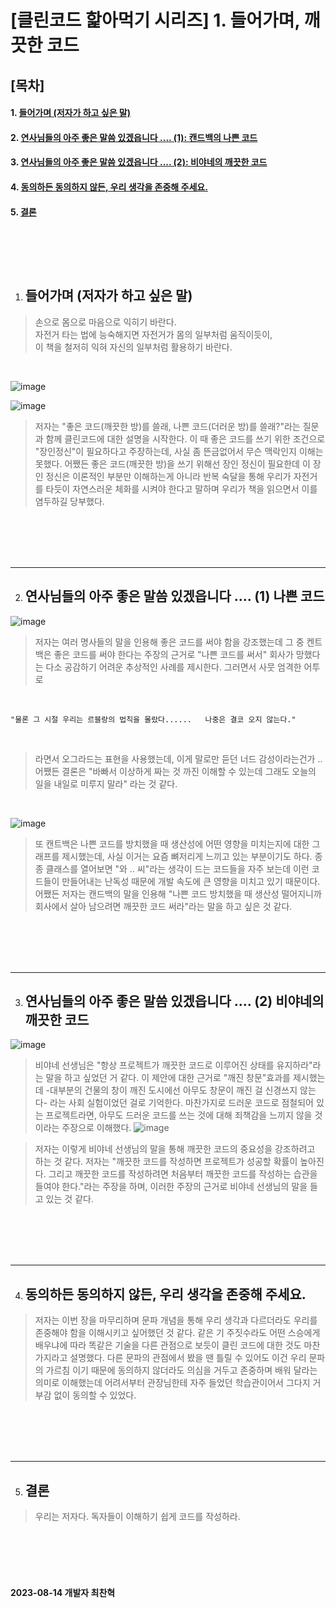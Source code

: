 # [클린코드 핥아먹기 시리즈] 1. 들어가며, 깨끗한 코드

## [목차]

#### 1. [들어가며 (저자가 하고 싶은 말)](#들어가며-(저자가-하고-싶은-말))

#### 2. [연사님들의 아주 좋은 말씀 있겠읍니다 .... (1): 캔드백의 나쁜 코드](#연사님들의-아주-좋은-말씀-있겠읍니다-....-(1)-나쁜-코드)

#### 3. [연사님들의 아주 좋은 말씀 있겠읍니다 .... (2): 비야네의 깨끗한 코드](#-연사님들의-아주-좋은-말씀-있겠읍니다-....-(2)-비야네의-깨끗한-코드)

#### 4. [동의하든 동의하지 않든, 우리 생각을 존중해 주세요.](#동의하든-동의하지-않든-우리-생각을-존중해-주세요)

#### 5. [결론](#결론)

## <br><br>

1. ## 들어가며 (저자가 하고 싶은 말)

> 손으로 몸으로 마음으로 익히기 바란다. <br>
> 자전거 타는 법에 능숙해지면 자전거가 몸의 일부처럼 움직이듯이, <br>
> 이 책을 철저히 익혀 자신의 일부처럼 활용하기 바란다.

<br>

![image](https://github.com/choichanhyeok/---/assets/68278903/eb0f5987-b400-4fe1-a793-d137bb824692)


![image](https://github.com/choichanhyeok/---/assets/68278903/911e6b07-f19d-410b-9e9f-ce885d97415c)


> 저자는 "좋은 코드(깨끗한 방)를 쓸래, 나쁜 코드(더러운 방)를 쓸래?"라는 질문과 함께 클린코드에 대한 설명을 시작한다. 이 때 좋은 코드를 쓰기 위한 조건으로 "장인정신"이 필요하다고 주장하는데, 사실 좀 뜬금없어서 무슨 맥락인지 이해는 못했다. 어쨌든 좋은 코드(깨끗한 방)을 쓰기 위해선 장인 정신이 필요한데 이 장인 정신은 이론적인 부분만 이해하는게 아니라 반복 숙달을 통해 우리가 자전거를 타듯이 자연스러운 체화를 시켜야 한다고 말하며 우리가 책을 읽으면서 이를 염두하길 당부했다.

<br><br><br><br>

---

2. ## 연사님들의 아주 좋은 말씀 있겠읍니다 .... (1) 나쁜 코드

![image](https://github.com/choichanhyeok/---/assets/68278903/ac14fc1a-488b-41a7-b665-0e982c006760)


> 저자는 여러 명사들의 말을 인용해 좋은 코드를 써야 함을 강조했는데 그 중 켄트백은 좋은 코드를 써야 한다는 주장의 근거로 "나쁜 코드를 써서" 회사가 망했다는 다소 공감하기 어려운 추상적인 사례를 제시한다. 그러면서 사뭇 엄격한 어투로

<br>

    "물론 그 시절 우리는 르블랑의 법칙을 몰랐다......   나중은 결코 오지 않는다."

<br>

> 라면서 오그라드는 표현을 사용했는데, 이게 말로만 듣던 너드 감성이라는건가 .. 어쨌든 결론은 "바빠서 이상하게 짜는 것 까진 이해할 수 있는데 그래도 오늘의 일을 내일로 미루지 말라" 라는 것 같다.

<br>

![image](https://github.com/choichanhyeok/---/assets/68278903/127d2b86-2055-46de-8b5b-530aa86f06ef)


> 또 캔트백은 나쁜 코드를 방치했을 때 생산성에 어떤 영향을 미치는지에 대한 그래프를 제시했는데, 사실 이거는 요즘 뼈저리게 느끼고 있는 부분이기도 하다. 종종 클래스를 열어보면 "와 .. 씨"라는 생각이 드는 코드들을 자주 보는데 이런 코드들이 만들어내는 난독성 때문에 개발 속도에 큰 영향을 미치고 있기 때문이다. 어쨌든 저자는 캔드백의 말을 인용해 ​"나쁜 코드 방치했을 때 생산성 떨어지니까 회사에서 살아 남으려면 깨끗한 코드 써라"라는 말을 하고 싶은 것 같다.

<br><br><br><br>

---

3. ## 연사님들의 아주 좋은 말씀 있겠읍니다 .... (2) 비야네의 깨끗한 코드

![image](https://github.com/choichanhyeok/---/assets/68278903/ed57362f-13c4-46a2-8e9e-6ee4a03f12f1)


> 비야네 선생님은 "항상 프로젝트가 깨끗한 코드로 이루어진 상태를 유지하라"라는 말을 하고 싶었던 거 같다. 이 제안에 대한 근거로 "깨진 창문"효과를 제시했는데 -대부분의 건물의 창이 깨진 도시에선 아무도 창문이 깨진 걸 신경쓰지 않는다- 라는 사회 실험이었던 걸로 기억한다. 마찬가지로 드러운 코드로 점철되어 있는 프로젝트라면, 아무도 드러운 코드를 쓰는 것에 대해 죄책감을 느끼지 않을 것이라는 주장으로 이해했다.
> ![image](https://github.com/choichanhyeok/---/assets/68278903/616d2215-79d3-4233-8732-c30f1b8fa297)


> 저자는 이렇게 비야네 선생님의 말을 통해 깨끗한 코드의 중요성을 강조하려고 하는 것 같다. 저자는 "깨끗한 코드를 작성하면 프로젝트가 성공할 확률이 높아진다. 그리고 깨끗한 코드를 작성하려면 처음부터 깨끗한 코드를 작성하는 습관을 들여야 한다."라는 주장을 하며, 이러한 주장의 근거로 비야네 선생님의 말을 들고 있는 것 같다.

<br><br><br><br>

---

4. ## 동의하든 동의하지 않든, 우리 생각을 존중해 주세요.

> 저자는 이번 장을 마무리하며 문파 개념을 통해 우리 생각과 다르더라도 우리를 존중해야 함을 이해시키고 싶어했던 것 같다. 같은 기 주짓수라도 어떤 스승에게 배우냐에 따라 똑같은 기술을 다른 관점으로 보듯이 클린 코드에 대한 것도 마찬가지라고 설명했다. 다른 문파의 관점에서 봤을 땐 틀릴 수 있어도 이건 우리 문파의 가르침 이기 때문에 동의하지 않더라도 의심을 거두고 존중하며 배워 달라는 의미로 이해했는데 어려서부터 관장님한테 자주 들었던 학습관이어서 그다지 거부감 없이 동의할 수 있었다.

<br><br><br><br>

---

5. ## 결론

> 우리는 저자다.
> 독자들이 이해하기 쉽게 코드를 작성하라.

<br><br><br><br>

#### 2023-08-14 개발자 최찬혁
